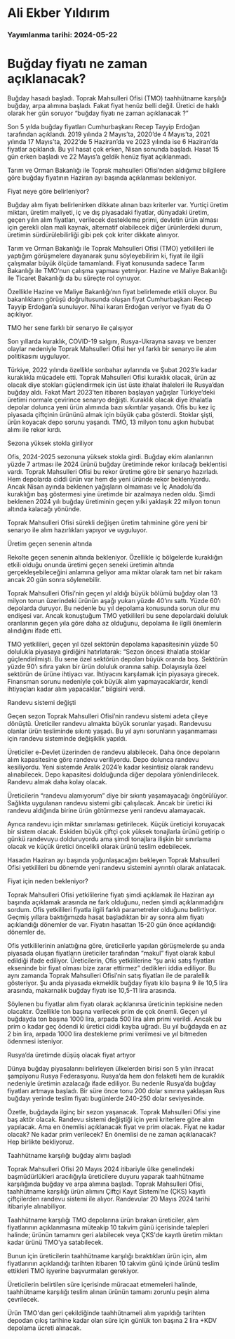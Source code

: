 # Ali Ekber Yıldırım

### Yayımlanma tarihi: 2024-05-22

# Buğday fiyatı ne zaman açıklanacak?

Buğday hasadı başladı. Toprak Mahsulleri Ofisi (TMO) taahhütname karşılığı buğday, arpa alımına başladı. Fakat fiyat henüz belli değil. Üretici de haklı olarak her gün soruyor “buğday fiyatı ne zaman açıklanacak ?”

Son 5 yılda buğday fiyatları Cumhurbaşkanı Recep Tayyip Erdoğan tarafından açıklandı. 2019 yılında 2 Mayıs’ta, 2020’de 4 Mayıs’ta, 2021 yılında 17 Mayıs’ta, 2022’de 5 Haziran’da ve 2023 yılında ise 6 Haziran’da fiyatlar açıklandı. Bu yıl hasat çok erken, Nisan sonunda başladı. Hasat 15 gün erken başladı ve 22 Mayıs’a geldik henüz fiyat açıklanmadı.

Tarım ve Orman Bakanlığı ile Toprak mahsulleri Ofisi’nden aldığımız bilgilere göre buğday fiyatının Haziran ayı başında açıklanması bekleniyor.

Fiyat neye göre belirleniyor?

Buğday alım fiyatı belirlenirken dikkate alınan bazı kriterler var. Yurtiçi üretim miktarı, üretim maliyeti, iç ve dış piyasadaki fiyatlar, dünyadaki üretim, geçen yılın alım fiyatları, verilecek destekleme primi, devletin ürün alması için gerekli olan mali kaynak, alternatif olabilecek diğer ürünlerdeki durum, üretimin sürdürülebilirliği gibi pek çok kriter dikkate alınıyor.

Tarım ve Orman Bakanlığı ile Toprak Mahsulleri Ofisi (TMO) yetkilileri ile yaptığım görüşmelere dayanarak şunu söyleyebilirim ki, fiyat ile ilgili çalışmalar büyük ölçüde tamamlandı. Fiyat konusunda sadece Tarım Bakanlığı ile TMO’nun çalışma yapması yetmiyor. Hazine ve Maliye Bakanlığı ile Ticaret Bakanlığı da bu süreçte rol oynuyor.

Özellikle Hazine ve Maliye Bakanlığı’nın fiyat belirlemede etkili oluyor. Bu bakanlıkların görüşü doğrultusunda oluşan fiyat Cumhurbaşkanı Recep Tayyip Erdoğan’a sunuluyor. Nihai kararı Erdoğan veriyor ve fiyatı da O açıklıyor.

TMO her sene farklı bir senaryo ile çalışıyor

Son yıllarda kuraklık, COVID-19 salgını, Rusya-Ukrayna savaşı ve benzer olaylar nedeniyle Toprak Mahsulleri Ofisi her yıl farklı bir senaryo ile alım politikasını uyguluyor.

Türkiye, 2022 yılında özellikle sonbahar aylarında ve Şubat 2023’e kadar kuraklıkla mücadele etti. Toprak Mahsulleri Ofisi kuraklık olacak, ürün az olacak diye stokları güçlendirmek için üst üste ithalat ihaleleri ile Rusya’dan buğday aldı. Fakat Mart 2023’ten itibaren başlayan yağışlar Türkiye’deki üretimi normale çevirince senaryo değişti. Kuraklık olacak diye ithalatla depolar dolunca yeni ürün alımında bazı sıkıntılar yaşandı. Ofis bu kez iç piyasada çiftçinin ürününü almak için büyük çaba gösterdi. Stoklar şişti, ürün koyacak depo sorunu yaşandı. TMO, 13 milyon tonu aşkın hububat alımı ile rekor kırdı.

Sezona yüksek stokla giriliyor

Ofis, 2024-2025 sezonuna yüksek stokla girdi. Buğday ekim alanlarının yüzde 7 artması ile 2024 ürünü buğday üretiminde rekor kırılacağı beklentisi vardı. Toprak Mahsulleri Ofisi bu rekor üretime göre bir senaryo hazırladı. Hem depolarda ciddi ürün var hem de yeni üründe rekor bekleniyordu. Ancak Nisan ayında beklenen yağışların olmaması ve İç Anadolu’da kuraklığın baş göstermesi yine üretimde bir azalmaya neden oldu. Şimdi beklenen 2024 yılı buğday üretiminin geçen yılki yaklaşık 22 milyon tonun altında kalacağı yönünde.

Toprak Mahsulleri Ofisi sürekli değişen üretim tahminine göre yeni bir senaryo ile alım hazırlıkları yapıyor ve uyguluyor.

Üretim geçen senenin altında

Rekolte geçen senenin altında bekleniyor. Özellikle iç bölgelerde kuraklığın etkili olduğu onunda üretimi geçen seneki üretimin altında gerçekleşebileceğini anlamına geliyor ama miktar olarak tam net bir rakam ancak 20 gün sonra söylenebilir.

Toprak Mahsulleri Ofisi’nin geçen yıl aldığı büyük bölümü buğday olan 13 milyon tonun üzerindeki ürünün aşağı yukarı yüzde 40’ını sattı. Yüzde 60’ı depolarda duruyor. Bu nedenle bu yıl depolama konusunda sorun olur mu endişesi var. Ancak konuştuğum TMO yetkilileri bu sene depolardaki doluluk oranlarının geçen yıla göre daha az olduğunu, depolama ile ilgili önemlerin alındığını ifade etti.

TMO yetkilileri, geçen yıl özel sektörün depolama kapasitesinin yüzde 50 dolulukla piyasaya girdiğini hatırlatarak: “Sezon öncesi ithalatla stoklar güçlendirilmişti. Bu sene özel sektörün depoları büyük oranda boş. Sektörün yüzde 90’ı sıfıra yakın bir ürün doluluk oranına sahip. Dolayısıyla özel sektörün de ürüne ihtiyacı var. İhtiyacını karşılamak için piyasaya girecek. Finansman sorunu nedeniyle çok büyük alım yapmayacaklardır, kendi ihtiyaçları kadar alım yapacaklar.” bilgisini verdi.

Randevu sistemi değişti

Geçen sezon Toprak Mahsulleri Ofisi’nin randevu sistemi adeta çileye dönüştü. Üreticiler randevu almakta büyük sorunlar yaşadı. Randevusu olanlar ürün tesliminde sıkıntı yaşadı. Bu yıl aynı sorunların yaşanmaması için randevu sisteminde değişiklik yapıldı.

Üreticiler e-Devlet üzerinden de randevu alabilecek. Daha önce depoların alım kapasitesine göre randevu veriliyordu. Depo dolunca randevu kesiliyordu. Yeni sistemde Aralık 2024’e kadar kesintisiz olarak randevu alınabilecek. Depo kapasitesi dolduğunda diğer depolara yönlendirilecek. Randevu almak daha kolay olacak.

Üreticilerin “randevu alamıyorum” diye bir sıkıntı yaşamayacağı öngörülüyor. Sağlıkta uygulanan randevu sistemi gibi çalışılacak. Ancak bir üretici iki randevu aldığında birine ürün götürmezse yeni randevu alamayacak.

Ayrıca randevu için miktar sınırlaması getirilecek. Küçük üreticiyi koruyacak bir sistem olacak. Eskiden büyük çiftçi çok yüksek tonajlarla ürünü getirip o günkü randevuyu dolduruyordu ama şimdi tonajlara ilişkin bir sınırlama olacak ve küçük üretici öncelikli olarak ürünü teslim edebilecek.

Hasadın Haziran ayı başında yoğunlaşacağını bekleyen Toprak Mahsulleri Ofisi yetkilileri bu dönemde yeni randevu sistemini ayrıntılı olarak anlatacak.

Fiyat için neden bekleniyor?

Toprak Mahsulleri Ofisi yetkililerine fiyatı şimdi açıklamak ile Haziran ayı başında açıklamak arasında ne fark olduğunu, neden şimdi açıklanmadığını sordum. Ofis yetkilileri fiyatla ilgili farklı parametreler olduğunu belirtiyor. Geçmiş yıllara baktığımızda hasat başladıktan bir ay sonra alım fiyatı açıklandığı dönemler de var. Fiyatın hasattan 15-20 gün önce açıklandığı dönemler de.

Ofis yetkililerinin anlattığına göre, üreticilerle yapılan görüşmelerde şu anda piyasada oluşan fiyatların üreticiler tarafından “makul” fiyat olarak kabul edildiği ifade ediliyor. Üreticilerin, Ofis yetkililerine “şu anki satış fiyatları ekseninde bir fiyat olması bize zarar ettirmez” dedikleri iddia ediliyor. Bu aynı zamanda Toprak Mahsulleri Ofisi’nin satış fiyatları ile de paralellik gösteriyor. Şu anda piyasada ekmeklik buğday fiyatı kilo başına 9 ile 10,5 lira arasında, makarnalık buğday fiyatı ise 10,5-11 lira arasında.

Söylenen bu fiyatlar alım fiyatı olarak açıklanırsa üreticinin tepkisine neden olacaktır. Özellikle ton başına verilecek prim de çok önemli. Geçen yıl buğdayda ton başına 1000 lira, arpada 500 lira alım primi verildi. Ancak bu prim o kadar geç ödendi ki üretici ciddi kayba uğradı. Bu yıl buğdayda en az 2 bin lira, arpada 1000 lira destekleme primi verilmesi ve yıl bitmeden ödenmesi isteniyor.

Rusya’da üretimde düşüş olacak fiyat artıyor

Dünya buğday piyasalarını belirleyen ülkelerden birisi son 5 yılın ihracat şampiyonu Rusya Federasyonu. Rusya’da hem don felaketi hem de kuraklık nedeniyle üretimin azalacağı ifade ediliyor. Bu nedenle Rusya’da buğday fiyatları artmaya başladı. Bir süre önce tonu 200 dolar sınırına yaklaşan Rus buğdayı yerinde teslim fiyatı bugünlerde 240-250 dolar seviyesinde.

Özetle, buğdayda ilginç bir sezon yaşanacak. Toprak Mahsulleri Ofisi yine baş aktör olacak. Randevu sistemi değiştiği için yeni kriterlere göre alım yapılacak. Ama en önemlisi açıklanacak fiyat ve prim olacak. Fiyat ne kadar olacak? Ne kadar prim verilecek? En önemlisi de ne zaman açıklanacak? Hep birlikte bekliyoruz.

Taahhütname karşılığı buğday alımı başladı

Toprak Mahsulleri Ofisi 20 Mayıs 2024 itibariyle ülke genelindeki başmüdürlükleri aracılığıyla üreticilere duyuru yaparak taahhütname karşılığında buğday ve arpa alımına başladı. Toprak Mahsulleri Ofisi, taahhütname karşılığı ürün alımını Çiftçi Kayıt Sistemi’ne (ÇKS) kayıtlı çiftçilerden randevu sistemi ile alıyor. Randevular 20 Mayıs 2024 tarihi itibariyle alınabiliyor.

Taahhütname karşılığı TMO depolarına ürün bırakan üreticiler, alım fiyatlarının açıklanmasına müteakip 10 takvim günü içerisinde talepleri halinde; ürünün tamamını geri alabilecek veya ÇKS'de kayıtlı üretim miktarı kadar ürünü TMO'ya satabilecek.

Bunun için üreticilerin taahhütname karşılığı bıraktıkları ürün için, alım fiyatlarının açıklandığı tarihten itibaren 10 takvim günü içinde ürünü teslim ettikleri TMO işyerine başvurmaları gerekiyor.

Üreticilerin belirtilen süre içerisinde müracaat etmemeleri halinde, taahhütname karşılığı teslim alınan ürünün tamamı zorunlu peşin alıma çevrilecek.

Ürün TMO'dan geri çekildiğinde taahhütnameli alım yapıldığı tarihten depodan çıkış tarihine kadar olan süre için günlük ton başına 2 lira +KDV depolama ücreti alınacak.



